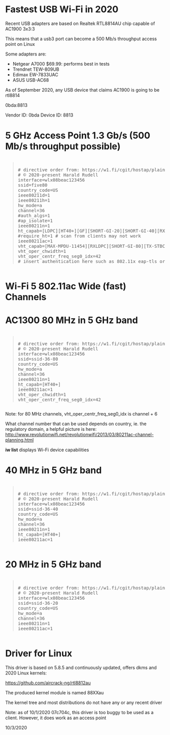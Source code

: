 # Fastest USB Wi-Fi in 2020

Recent USB adapters are based on Realtek RTL8814AU chip capable of AC1900 3x3:3

This means that a usb3 port can become a 500 Mb/s throughput access point on Linux

Some adapters are:
* Netgear A7000 $69.99: performs best in tests
* Trendnet TEW-809UB
* Edimax EW-7833UAC
* ASUS USB-AC68

As of September 2020, any USB device that claims AC1900 is going to be rtl8814

0bda:8813

Vendor ID: 0bda
Device ID: 8813

# 5 GHz Access Point 1.3 Gb/s (500 Mb/s throughput possible)
<pre><blockquote>
# directive order from: https://w1.fi/cgit/hostap/plain/hostapd/hostapd.conf
# © 2020-present Harald Rudell <harald.rudell@gmail.com>
interface=wlx08beac123456
ssid=five80
country_code=US
ieee80211d=1
ieee80211h=1
hw_mode=a
channel=36
#auth_algs=1
#ap_isolate=1
ieee80211n=1
ht_capab=[LDPC][HT40+][GF][SHORT-GI-20][SHORT-GI-40][RX-STBC123][MAX-AMSDU-7935][DSSS_CCK-40][40-INTOLERANT]
#require_ht=1 # scan from clients may not work
ieee80211ac=1
vht_capab=[MAX-MPDU-11454][RXLDPC][SHORT-GI-80][TX-STBC-2BY1][RX-STBC-123][SU-BEAMFORMEE][MAX-A-MPDU-LEN-EXP3][HTC-VHT][SOUNDING-DIMENSION-3]
vht_oper_chwidth=1
vht_oper_centr_freq_seg0_idx=42
# insert authentication here such as 802.11x eap-tls or wpa2
</blockquote></pre>

# Wi-Fi 5 802.11ac Wide (fast) Channels

# AC1300 80 MHz in 5 GHz band
<pre><blockquote>
# directive order from: https://w1.fi/cgit/hostap/plain/hostapd/hostapd.conf
# © 2020-present Harald Rudell <harald.rudell@gmail.com>
interface=wlx08beac123456
ssid=ssid-36-80
country_code=US
hw_mode=a
channel=36
ieee80211n=1
ht_capab=[HT40+]
ieee80211ac=1
vht_oper_chwidth=1
vht_oper_centr_freq_seg0_idx=42
</blockquote></pre>

Note: for 80 MHz channels, vht_oper_centr_freq_seg0_idx is channel + 6

What channel number that can be used depends on country, ie. the regulatory domain, a helpful picture is here: http://www.revolutionwifi.net/revolutionwifi/2013/03/80211ac-channel-planning.html

**iw list** displays Wi-Fi device capabilities

# 40 MHz in 5 GHz band
<pre><blockquote>
# directive order from: https://w1.fi/cgit/hostap/plain/hostapd/hostapd.conf
# © 2020-present Harald Rudell <harald.rudell@gmail.com>
interface=wlx08beac123456
ssid=ssid-36-40
country_code=US
hw_mode=a
channel=36
ieee80211n=1
ht_capab=[HT40+]
ieee80211ac=1
</blockquote></pre>

# 20 MHz in 5 GHz band
<pre><blockquote>
# directive order from: https://w1.fi/cgit/hostap/plain/hostapd/hostapd.conf
# © 2020-present Harald Rudell <harald.rudell@gmail.com>
interface=wlx08beac123456
ssid=ssid-36-20
country_code=US
hw_mode=a
channel=36
ieee80211n=1
ieee80211ac=1
</blockquote></pre>

# Driver for Linux
This driver is based on 5.8.5 and continuously updated, offers dkms and 2020 Linux kernels:

https://github.com/aircrack-ng/rtl8812au

The produced kernel module is named 88XXau

The kernel tree and most distributions do not have any or any recent driver

Note: as of 10/1/2020 07c704c, this driver is too buggy to be used as a client. However, it does work as an access point

10/3/2020
